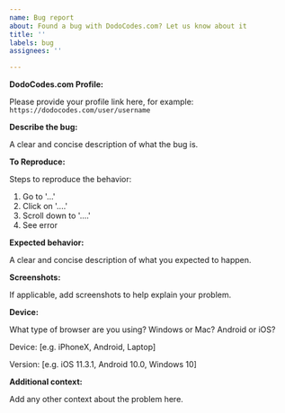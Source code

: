 ```yaml
---
name: Bug report
about: Found a bug with DodoCodes.com? Let us know about it
title: ''
labels: bug
assignees: ''

---
```

**DodoCodes.com Profile:**

Please provide your profile link here, for example: `https://dodocodes.com/user/username`

**Describe the bug:**

A clear and concise description of what the bug is.

**To Reproduce:**

Steps to reproduce the behavior:
1. Go to '...'
2. Click on '....'
3. Scroll down to '....'
4. See error

**Expected behavior:**

A clear and concise description of what you expected to happen.

**Screenshots:**

If applicable, add screenshots to help explain your problem.

**Device:**

What type of browser are you using? Windows or Mac? Android or iOS?

Device: [e.g. iPhoneX, Android, Laptop]

Version: [e.g. iOS 11.3.1, Android 10.0, Windows 10]

**Additional context:**

Add any other context about the problem here. 
